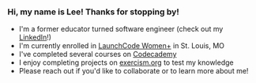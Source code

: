 ### Hi, my name is Lee! Thanks for stopping by!

* I'm a former educator turned software engineer (check out my [LinkedIn](https://www.linkedin.com/in/lee-rohrer-14322486/)!)
* I'm currently enrolled in [LaunchCode Women+](https://www.launchcode.org/women-plus) in St. Louis, MO 
* I've completed several courses on [Codecademy](https://www.codecademy.com/profiles/leerohrer1)
* I enjoy completing projects on [exercism.org](https://exercism.org/profiles/leerohrer1) to test my knowledge
* Please reach out if you'd like to collaborate or to learn more about me!

<!--
**leerohrer1/leerohrer1** is a ✨ _special_ ✨ repository because its `README.md` (this file) appears on your GitHub profile.

Here are some ideas to get you started:

- 🔭 I’m currently working on ...
- 🌱 I’m currently learning ...
- 👯 I’m looking to collaborate on ...
- 🤔 I’m looking for help with ...
- 💬 Ask me about ...
- 📫 How to reach me: ...
- 😄 Pronouns: ...
- ⚡ Fun fact: ...
-->
